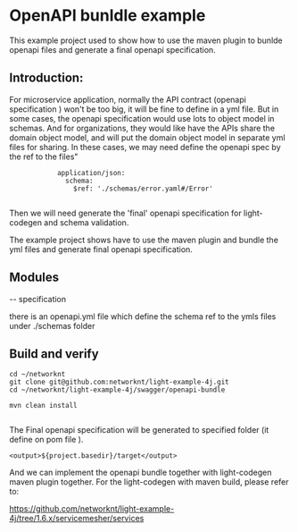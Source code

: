 # OpenAPI bunldle example

This example project used to show how to use the maven plugin to bunlde openapi files and generate a final openapi specification.


## Introduction:

 For microservice application, normally the API contract (openapi specification ) won't be too big, it will be fine to define in a yml file. But in some cases, the openapi specification would use
 lots to object model in schemas. And for organizations, they would like have the APIs share the domain object model, and will put the  domain object model in separate yml files for sharing. In these cases, we may need define the openapi spec by the ref to the files"



```
            application/json:
              schema:
                $ref: './schemas/error.yaml#/Error'


```

Then we will need generate the 'final' openapi specification for light-codegen and schema validation.

The example project shows have to use the maven plugin and bundle the yml files and generate final openapi specification.



## Modules

 -- specification

   there is an openapi.yml file which define the schema ref to the ymls files under ./schemas folder



## Build and verify


 ```
 cd ~/networknt
 git clone git@github.com:networknt/light-example-4j.git
 cd ~/networknt/light-example-4j/swagger/openapi-bundle

 mvn clean install


 ```

 The Final openapi specification will be generated to specified folder (it define on pom file ).

  ```
<output>${project.basedir}/target</output>

  ```

And we can implement the openapi bundle together with light-codegen maven plugin together. For the light-codegen with maven build, please refer to:

https://github.com/networknt/light-example-4j/tree/1.6.x/servicemesher/services
